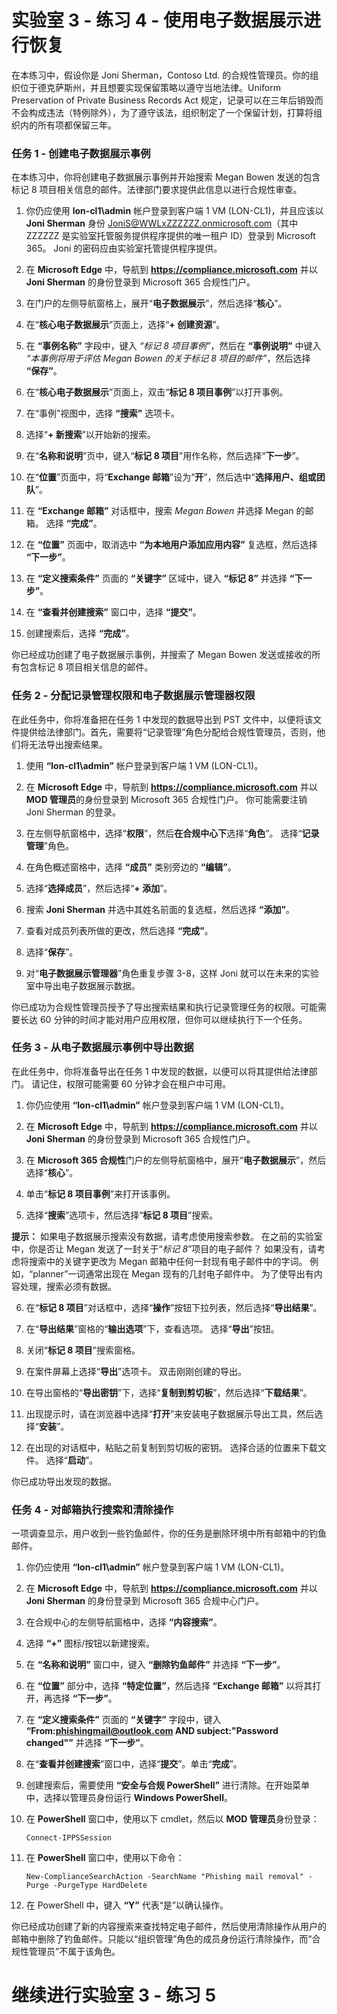 ﻿# 实验室 3 - 练习 4 - 使用电子数据展示进行恢复

在本练习中，假设你是 Joni Sherman，Contoso Ltd. 的合规性管理员。你的组织位于德克萨斯州，并且想要实现保留策略以遵守当地法律。Uniform Preservation of Private Business Records Act 规定，记录可以在三年后销毁而不会构成违法（特例除外），为了遵守该法，组织制定了一个保留计划，打算将组织内的所有项都保留三年。

### 任务 1 - 创建电子数据展示事例

在本练习中，你将创建电子数据展示事例并开始搜索 Megan Bowen 发送的包含标记 8 项目相关信息的邮件。法律部门要求提供此信息以进行合规性审查。

1. 你仍应使用 **lon-cl1\admin** 帐户登录到客户端 1 VM (LON-CL1)，并且应该以 **Joni Sherman** 身份 JoniS@WWLxZZZZZZ.onmicrosoft.com（其中 ZZZZZZ 是实验室托管服务提供程序提供的唯一租户 ID）登录到 Microsoft 365。  Joni 的密码应由实验室托管提供程序提供。 

2. 在 **Microsoft Edge** 中，导航到 **https://compliance.microsoft.com** 并以 **Joni Sherman** 的身份登录到 Microsoft 365 合规性门户。

3. 在门户的左侧导航窗格上，展开“**电子数据展示**”，然后选择“**核心**”。

4. 在“**核心电子数据展示**”页面上，选择“**+ 创建资源**”。

5. 在 **“事例名称”** 字段中，键入 *“标记 8 项目事例”*，然后在 **“事例说明”** 中键入 *“本事例将用于评估 Megan Bowen 的关于标记 8 项目的邮件”*，然后选择 **“保存”**。

6. 在“**核心电子数据展示**”页面上，双击“**标记 8 项目事例**”以打开事例。

7. 在“事例”视图中，选择 **“搜索”** 选项卡。

8. 选择“**+ 新搜索**”以开始新的搜索。

9. 在“**名称和说明**”页中，键入“**标记 8 项目**”用作名称，然后选择“**下一步**”。

10. 在“**位置**”页面中，将“**Exchange 邮箱**”设为“**开**”，然后选中“**选择用户、组或团队**”。

11. 在 **“Exchange 邮箱”** 对话框中，搜索 *Megan Bowen* 并选择 Megan 的邮箱。  选择 **“完成”**。

12. 在 **“位置”** 页面中，取消选中 **“为本地用户添加应用内容”** 复选框，然后选择 **“下一步”**。

13. 在 **“定义搜索条件”** 页面的 **“关键字”** 区域中，键入 **“标记 8”** 并选择 **“下一步”**。

14. 在 **“查看并创建搜索”** 窗口中，选择 **“提交”**。

15. 创建搜索后，选择 **“完成”**。

你已经成功创建了电子数据展示事例，并搜索了 Megan Bowen 发送或接收的所有包含标记 8 项目相关信息的邮件。

### 任务 2 - 分配记录管理权限和电子数据展示管理器权限

在此任务中，你将准备把在任务 1 中发现的数据导出到 PST 文件中，以便将该文件提供给法律部门。首先，需要将“记录管理”角色分配给合规性管理员，否则，他们将无法导出搜索结果。

1. 使用 **“lon-cl1\admin”** 帐户登录到客户端 1 VM (LON-CL1)。

2. 在 **Microsoft Edge** 中，导航到 **https://compliance.microsoft.com** 并以 **MOD 管理员**的身份登录到 Microsoft 365 合规性门户。  你可能需要注销 Joni Sherman 的登录。

3. 在左侧导航窗格中，选择“**权限**”，然后**在合规中心下**选择“**角色**”。  选择“**记录管理**”角色。

4. 在角色概述窗格中，选择 **“成员”** 类别旁边的 **“编辑”**。

5. 选择“**选择成员**”，然后选择“**+ 添加**”。
 
6. 搜索 **Joni Sherman** 并选中其姓名前面的复选框，然后选择 **“添加”**。

7. 查看对成员列表所做的更改，然后选择 **“完成”**。

8. 选择“**保存**”。  

9. 对“**电子数据展示管理器**”角色重复步骤 3-8，这样 Joni 就可以在未来的实验室中导出电子数据展示数据。

你已成功为合规性管理员授予了导出搜索结果和执行记录管理任务的权限。可能需要长达 60 分钟的时间才能对用户应用权限，但你可以继续执行下一个任务。

### 任务 3 - 从电子数据展示事例中导出数据

在此任务中，你将准备导出在任务 1 中发现的数据，以便可以将其提供给法律部门。  请记住，权限可能需要 60 分钟才会在租户中可用。

1. 你仍应使用 **“lon-cl1\admin”** 帐户登录到客户端 1 VM (LON-CL1)。

2. 在 **Microsoft Edge** 中，导航到 **https://compliance.microsoft.com** 并以 **Joni Sherman** 的身份登录到 Microsoft 365 合规性门户。

3. 在 **Microsoft 365 合规性**门户的左侧导航窗格中，展开“**电子数据展示**”，然后选择“**核心**”。

4. 单击“**标记 8 项目事例**”来打开该事例。

5. 选择“**搜索**”选项卡，然后选择“**标记 8 项目**”搜索。

**提示：** 如果电子数据展示搜索没有数据，请考虑使用搜索参数。  在之前的实验室中，你是否让 Megan 发送了一封关于“*标记 8*”项目的电子邮件？  如果没有，请考虑将搜索中的关键字更改为 Megan 邮箱中任何一封现有电子邮件中的字词。  例如，“planner”一词通常出现在 Megan 现有的几封电子邮件中。  为了使导出有内容处理，搜索必须有数据。

6. 在“**标记 8 项目**”对话框中，选择“**操作**”按钮下拉列表，然后选择“**导出结果**”。

7. 在“**导出结果**”窗格的“**输出选项**”下，查看选项。  选择“**导出**”按钮。

8. 关闭“**标记 8 项目**”搜索窗格。  

9. 在案件屏幕上选择“**导出**”选项卡。  双击刚刚创建的导出。

10.  在导出窗格的“**导出密钥**”下，选择“**复制到剪切板**”，然后选择“**下载结果**”。
  
11.  出现提示时，请在浏览器中选择“**打开**”来安装电子数据展示导出工具，然后选择“**安装**”。

12.  在出现的对话框中，粘贴之前复制到剪切板的密钥。  选择合适的位置来下载文件。  选择“**启动**”。

你已成功导出发现的数据。

### 任务 4 - 对邮箱执行搜索和清除操作

一项调查显示，用户收到一些钓鱼邮件，你的任务是删除环境中所有邮箱中的钓鱼邮件。

1. 你仍应使用 **“lon-cl1\admin”** 帐户登录到客户端 1 VM (LON-CL1)。

2. 在 **Microsoft Edge** 中，导航到 **https://compliance.microsoft.com** 并以 **Joni Sherman** 的身份登录到 Microsoft 365 合规中心门户。

3. 在合规中心的左侧导航窗格中，选择 **“内容搜索”**。

4. 选择 **“+”** 图标/按钮以新建搜索。

5. 在 **“名称和说明”** 窗口中，键入 **“删除钓鱼邮件”** 并选择 **“下一步”**。

6. 在 **“位置”** 部分中，选择 **“特定位置”**，然后选择 **“Exchange 邮箱”** 以将其打开，再选择 **“下一步”**。

7. 在 **“定义搜索条件”** 页面的 **“关键字”** 字段中，键入 **“From:phishingmail@outlook.com AND subject:"Password changed"”** 并选择 **“下一步”**。

8. 在“**查看并创建搜索**”窗口中，选择“**提交**”。单击“**完成**”。

9. 创建搜索后，需要使用 **“安全与合规 PowerShell”** 进行清除。在开始菜单中，选择以管理员身份运行 **Windows PowerShell**。

10. 在 **PowerShell** 窗口中，使用以下 cmdlet，然后以 **MOD 管理员**身份登录：

	`Connect-IPPSSession`

11. 在 **PowerShell** 窗口中，使用以下命令：

	`New-ComplianceSearchAction -SearchName "Phishing mail removal" -Purge -PurgeType HardDelete`

12. 在 PowerShell 中，键入 **“Y”** 代表“是”以确认操作。

你已经成功创建了新的内容搜索来查找特定电子邮件，然后使用清除操作从用户的邮箱中删除了钓鱼邮件。只能以“组织管理”角色的成员身份运行清除操作，而“合规性管理员”不属于该角色。

# 继续进行实验室 3 - 练习 5
